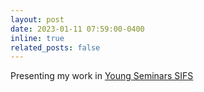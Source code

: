 ```yaml
---
layout: post
date: 2023-01-11 07:59:00-0400
inline: true
related_posts: false
---
```


Presenting my work in [Young Seminars SIFS](https://www.fisicastatistica.org/young-seminars-sifs)
